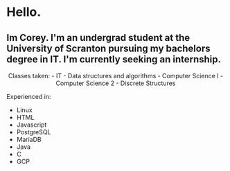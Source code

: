 
# Hello.
## Im Corey. I'm an undergrad student at the University of Scranton pursuing my bachelors degree in IT. I'm currently seeking an internship.

<p align="center">
Classes taken:
- IT
- Data structures and algorithms
- Computer Science I
- Computer Science 2
- Discrete Structures

Experienced in:
- Linux
- HTML
- Javascript
- PostgreSQL
- MariaDB
- Java
- C
- GCP
</p>

